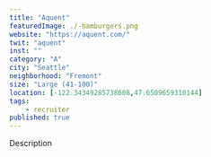 ```yaml
---
title: "Aquent"
featuredImage: ./-hamburgers.png
website: "https://aquent.com/"
twit: "aquent"
inst: ""
category: "A"
city: "Seattle"
neighborhood: "Fremont"
size: "Large (41-100)"
location: [-122.34349285738608,47.6509659310144]
tags:
    - recruiter
published: true
---
```


Description
